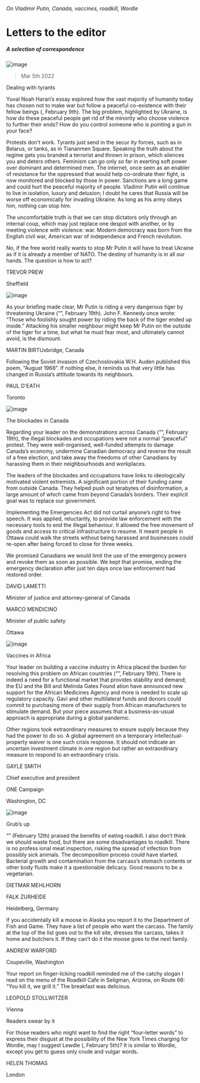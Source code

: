###### On Vladimir Putin, Canada, vaccines, roadkill, Wordle
# Letters to the editor 
##### A selection of correspondence 
![image](images/20220209_bid001.jpg) 
> Mar 5th 2022 

Dealing with tyrants
Yuval Noah Harari’s essay explored how the vast majority of humanity today has chosen not to make war but follow a peaceful co-existence with their fellow beings (, February 9th). The big problem, highlighted by Ukraine, is how do these peaceful people get rid of the minority who choose violence to further their ends? How do you control someone who is pointing a gun in your face?

Protests don’t work. Tyrants just send in the secur ity forces, such as in Belarus, or tanks, as in Tiananmen Square. Speaking the truth about the regime gets you branded a terrorist and thrown in prison, which silences you and deters others. Feminism can go only so far in exerting soft power over dominant and determined men. The internet, once seen as an enabler of resistance for the oppressed that would help co-ordinate their fight, is now monitored and blocked by those in power. Sanctions are a long game and could hurt the peaceful majority of people. Vladimir Putin will continue to live in isolation, luxury and delusion; I doubt he cares that Russia will be worse off economically for invading Ukraine. As long as his army obeys him, nothing can stop him.
The uncomfortable truth is that we can stop dictators only through an internal coup, which may just replace one despot with another, or by meeting violence with violence: war. Modern democracy was born from the English civil war, American war of independence and French revolution.
No, if the free world really wants to stop Mr Putin it will have to treat Ukraine as if it is already a member of NATO. The destiny of humanity is in all our hands. The question is how to act?
TREVOR PREW
Sheffield
![image](images/20220219_FBP001.jpg) 

As your briefing made clear, Mr Putin is riding a very dangerous tiger by threatening Ukraine (“”, February 19th). John F. Kennedy once wrote: “Those who foolishly sought power by riding the back of the tiger ended up inside.” Attacking his smaller neighbour might keep Mr Putin on the outside of the tiger for a time, but what he must fear most, and ultimately cannot avoid, is the dismount.
MARTIN BIRTUxbridge, Canada
Following the Soviet invasion of Czechoslovakia W.H. Auden published this poem, “August 1968”. If nothing else, it reminds us that very little has changed in Russia’s attitude towards its neighbours.

PAUL D'EATH
Toronto
![image](images/20220219_LDP001.jpg) 

The blockades in Canada
Regarding your leader on the demonstrations across Canada (“”, February 19th), the illegal blockades and occupations were not a normal “peaceful” protest. They were well-organised, well-funded attempts to damage Canada’s economy, undermine Canadian democracy and reverse the result of a free election, and take away the freedoms of other Canadians by harassing them in their neighbourhoods and workplaces.
The leaders of the blockades and occupations have links to ideologically motivated violent extremists. A significant portion of their funding came from outside Canada. They helped push out terabytes of disinformation, a large amount of which came from beyond Canada’s borders. Their explicit goal was to replace our government.
Implementing the Emergencies Act did not curtail anyone’s right to free speech. It was applied, reluctantly, to provide law enforcement with the necessary tools to end the illegal behaviour. It allowed the free movement of goods and access to critical infrastructure to resume. It meant people in Ottawa could walk the streets without being harassed and businesses could re-open after being forced to close for three weeks.
We promised Canadians we would limit the use of the emergency powers and revoke them as soon as possible. We kept that promise, ending the emergency declaration after just ten days once law enforcement had restored order.
DAVID LAMETTI
Minister of justice and attorney-general of Canada
MARCO MENDICINO
Minister of public safety
Ottawa
![image](images/20220219_LDP504.jpg) 

Vaccines in Africa
Your leader on building a vaccine industry in Africa placed the burden for resolving this problem on African countries (“”, February 19th). There is indeed a need for a functional market that provides stability and demand; the EU and the Bill and Melinda Gates Found ation have announced new support for the African Medicines Agency and more is needed to scale up regulatory capacity. Gavi and other multilateral funds and donors could commit to purchasing more of their supply from African manufacturers to stimulate demand. But your piece assumes that a business-as-usual approach is appropriate during a global pandemic.
Other regions took extraordinary measures to ensure supply because they had the power to do so. A global agreement on a temporary intellectual-property waiver is one such crisis response. It should not indicate an uncertain investment climate in one region but rather an extraordinary measure to respond to an extraordinary crisis.
GAYLE SMITH
Chief executive and president
ONE Campaign
Washington, DC
![image](images/20220212_USP506.jpg) 

Grub’s up
“” (February 12th) praised the benefits of eating roadkill. I also don’t think we should waste food, but there are some disadvantages to roadkill. There is no profess ional meat inspection, risking the spread of infection from possibly sick animals. The decomposition process could have started. Bacterial growth and contamination from the carcass’s stomach contents or other body fluids make it a questionable delicacy. Good reasons to be a vegetarian.
DIETMAR MEHLHORN
FALK ZURHEIDE
Heidelberg, Germany
If you accidentally kill a moose in Alaska you report it to the Department of Fish and Game. They have a list of people who want the carcass. The family at the top of the list goes out to the kill site, dresses the carcass, takes it home and butchers it. If they can’t do it the moose goes to the next family.
ANDREW WARFORD
Coupeville, Washington
Your report on finger-licking roadkill reminded me of the catchy slogan I read on the menu of the Roadkill Cafe in Seligman, Arizona, on Route 66: “You kill it, we grill it.” The breakfast was delicious.
LEOPOLD STOLLWITZER
Vienna
Readers swear by it
For those readers who might want to find the right “four-letter words” to express their disgust at the possibility of the New York Times charging for Wordle, may I suggest Lewdle (, February 5th)? It is similar to Wordle, except you get to guess only crude and vulgar words.
HELEN THOMAS
London
